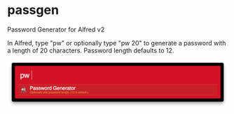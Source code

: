 passgen
=======

Password Generator for Alfred v2

In Alfred, type "pw" or optionally type "pw 20" to generate a password with a length of 20 characters. Password length defaults to 12.

![alt tag](https://github.com/joeyd/passgen/raw/master/passgen.png)
